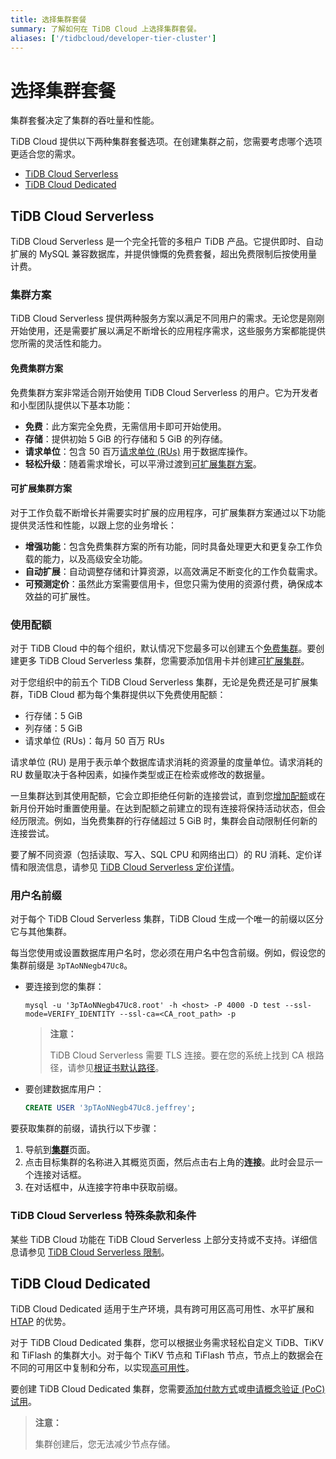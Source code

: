 ```yaml
---
title: 选择集群套餐
summary: 了解如何在 TiDB Cloud 上选择集群套餐。
aliases: ['/tidbcloud/developer-tier-cluster']
---
```


# 选择集群套餐

集群套餐决定了集群的吞吐量和性能。

TiDB Cloud 提供以下两种集群套餐选项。在创建集群之前，您需要考虑哪个选项更适合您的需求。

- [TiDB Cloud Serverless](#tidb-cloud-serverless)
- [TiDB Cloud Dedicated](#tidb-cloud-dedicated)

## TiDB Cloud Serverless

<!--To be confirmed-->
TiDB Cloud Serverless 是一个完全托管的多租户 TiDB 产品。它提供即时、自动扩展的 MySQL 兼容数据库，并提供慷慨的免费套餐，超出免费限制后按使用量计费。

### 集群方案

TiDB Cloud Serverless 提供两种服务方案以满足不同用户的需求。无论您是刚刚开始使用，还是需要扩展以满足不断增长的应用程序需求，这些服务方案都能提供您所需的灵活性和能力。

#### 免费集群方案

免费集群方案非常适合刚开始使用 TiDB Cloud Serverless 的用户。它为开发者和小型团队提供以下基本功能：

- **免费**：此方案完全免费，无需信用卡即可开始使用。
- **存储**：提供初始 5 GiB 的行存储和 5 GiB 的列存储。
- **请求单位**：包含 50 百万[请求单位 (RUs)](/tidb-cloud/tidb-cloud-glossary.md#request-unit) 用于数据库操作。
- **轻松升级**：随着需求增长，可以平滑过渡到[可扩展集群方案](#可扩展集群方案)。

#### 可扩展集群方案

对于工作负载不断增长并需要实时扩展的应用程序，可扩展集群方案通过以下功能提供灵活性和性能，以跟上您的业务增长：

- **增强功能**：包含免费集群方案的所有功能，同时具备处理更大和更复杂工作负载的能力，以及高级安全功能。
- **自动扩展**：自动调整存储和计算资源，以高效满足不断变化的工作负载需求。
- **可预测定价**：虽然此方案需要信用卡，但您只需为使用的资源付费，确保成本效益的可扩展性。

### 使用配额

对于 TiDB Cloud 中的每个组织，默认情况下您最多可以创建五个[免费集群](#免费集群方案)。要创建更多 TiDB Cloud Serverless 集群，您需要添加信用卡并创建[可扩展集群](#可扩展集群方案)。

对于您组织中的前五个 TiDB Cloud Serverless 集群，无论是免费还是可扩展集群，TiDB Cloud 都为每个集群提供以下免费使用配额：

- 行存储：5 GiB
- 列存储：5 GiB
- 请求单位 (RUs)：每月 50 百万 RUs

请求单位 (RU) 是用于表示单个数据库请求消耗的资源量的度量单位。请求消耗的 RU 数量取决于各种因素，如操作类型或正在检索或修改的数据量。

一旦集群达到其使用配额，它会立即拒绝任何新的连接尝试，直到您[增加配额](/tidb-cloud/manage-serverless-spend-limit.md#update-spending-limit)或在新月份开始时重置使用量。在达到配额之前建立的现有连接将保持活动状态，但会经历限流。例如，当免费集群的行存储超过 5 GiB 时，集群会自动限制任何新的连接尝试。

要了解不同资源（包括读取、写入、SQL CPU 和网络出口）的 RU 消耗、定价详情和限流信息，请参见 [TiDB Cloud Serverless 定价详情](https://www.pingcap.com/tidb-cloud-serverless-pricing-details)。

### 用户名前缀

<!--Important: Do not update the section name "User name prefix" because this section is referenced by TiDB backend error messages.-->

对于每个 TiDB Cloud Serverless 集群，TiDB Cloud 生成一个唯一的前缀以区分它与其他集群。

每当您使用或设置数据库用户名时，您必须在用户名中包含前缀。例如，假设您的集群前缀是 `3pTAoNNegb47Uc8`。

- 要连接到您的集群：

    ```shell
    mysql -u '3pTAoNNegb47Uc8.root' -h <host> -P 4000 -D test --ssl-mode=VERIFY_IDENTITY --ssl-ca=<CA_root_path> -p
    ```

    > **注意：**
    >
    > TiDB Cloud Serverless 需要 TLS 连接。要在您的系统上找到 CA 根路径，请参见[根证书默认路径](/tidb-cloud/secure-connections-to-serverless-clusters.md#root-certificate-default-path)。

- 要创建数据库用户：

    ```sql
    CREATE USER '3pTAoNNegb47Uc8.jeffrey';
    ```

要获取集群的前缀，请执行以下步骤：

1. 导航到[**集群**](https://tidbcloud.com/project/clusters)页面。
2. 点击目标集群的名称进入其概览页面，然后点击右上角的**连接**。此时会显示一个连接对话框。
3. 在对话框中，从连接字符串中获取前缀。

### TiDB Cloud Serverless 特殊条款和条件

某些 TiDB Cloud 功能在 TiDB Cloud Serverless 上部分支持或不支持。详细信息请参见 [TiDB Cloud Serverless 限制](/tidb-cloud/serverless-limitations.md)。

## TiDB Cloud Dedicated

TiDB Cloud Dedicated 适用于生产环境，具有跨可用区高可用性、水平扩展和 [HTAP](https://en.wikipedia.org/wiki/Hybrid_transactional/analytical_processing) 的优势。

对于 TiDB Cloud Dedicated 集群，您可以根据业务需求轻松自定义 TiDB、TiKV 和 TiFlash 的集群大小。对于每个 TiKV 节点和 TiFlash 节点，节点上的数据会在不同的可用区中复制和分布，以实现[高可用性](/tidb-cloud/high-availability-with-multi-az.md)。

要创建 TiDB Cloud Dedicated 集群，您需要[添加付款方式](/tidb-cloud/tidb-cloud-billing.md#payment-method)或[申请概念验证 (PoC) 试用](/tidb-cloud/tidb-cloud-poc.md)。

> **注意：**
>
> 集群创建后，您无法减少节点存储。
